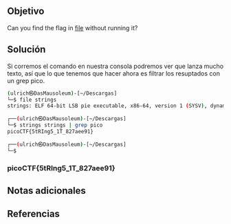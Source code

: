 ## Objetivo
Can you find the flag in [file](https://jupiter.challenges.picoctf.org/static/5bd86036f013ac3b9c958499adf3e2e2/strings) without running it?


## Solución
Si corremos el comando en nuestra consola podremos ver que lanza mucho texto, así que lo que tenemos que hacer ahora es filtrar los resuptados con un grep pico.
```bash
(ulrich㉿DasMausoleum)-[~/Descargas]
└─$ file strings
strings: ELF 64-bit LSB pie executable, x86-64, version 1 (SYSV), dynamically linked, interpreter /lib64/ld-linux-x86-64.so.2, for GNU/Linux 3.2.0, BuildID[sha1]=047a5079a5f563cd0e540d28f42a37161093ffda, not stripped
                                                                                
┌──(ulrich㉿DasMausoleum)-[~/Descargas]
└─$ strings strings | grep pico
picoCTF{5tRIng5_1T_827aee91}
                                                                                
┌──(ulrich㉿DasMausoleum)-[~/Descargas]
└─$ 

```

### picoCTF{5tRIng5_1T_827aee91}
## Notas adicionales
## Referencias

